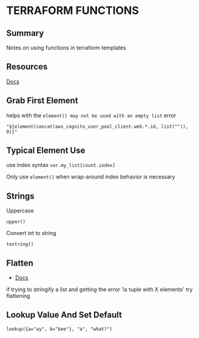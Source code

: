 # TERRAFORM FUNCTIONS

## Summary

Notes on using functions in terraform templates

## Resources

[Docs](https://www.terraform.io/docs/configuration/functions.html)

## Grab First Element

helps with the `element() may not be used with an empty list` error

```hcl
"${element(concat(aws_cognito_user_pool_client.web.*.id, list("")), 0)}"
```

## Typical Element Use

use index syntax `var.my_list[count.index]`

Only use `element()` when wrap-around index behavior is necessary

## Strings

Uppercase

```hcl
upper()
```

Convert int to string

```hcl
tostring()
```

## Flatten

- [Docs](https://www.terraform.io/docs/configuration/functions/flatten.html)

if trying to stringify a list and getting the error 'is tuple with X elements'
try flattening

## Lookup Value And Set Default

```console
lookup({a="ay", b="bee"}, "a", "what?")
```
